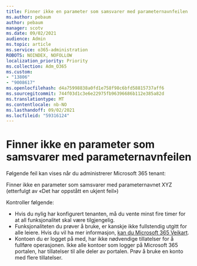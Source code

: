 ```yaml
---
title: Finner ikke en parameter som samsvarer med parameternavnfeilen
ms.author: pebaum
author: pebaum
manager: scotv
ms.date: 09/02/2021
audience: Admin
ms.topic: article
ms.service: o365-administration
ROBOTS: NOINDEX, NOFOLLOW
localization_priority: Priority
ms.collection: Adm_O365
ms.custom:
- "13806"
- "9008617"
ms.openlocfilehash: d4a75998838a0fd1e758f98c6bfd58815737aff6
ms.sourcegitcommit: 744f03d1c3e6e22975fb96396686b112e385a82d
ms.translationtype: MT
ms.contentlocale: nb-NO
ms.lasthandoff: 09/02/2021
ms.locfileid: "59316124"
---
```

# <a name="getting-a-parameter-cannot-be-found-that-matches-parameter-name-error"></a>Finner ikke en parameter som samsvarer med parameternavnfeilen

Følgende feil kan vises når du administrerer Microsoft 365 tenant:

Finner ikke en parameter som samsvarer med parameternavnet XYZ (etterfulgt av «Det har oppstått en ukjent feil»)

Kontroller følgende:

- Hvis du nylig har konfigurert tenanten, må du vente minst fire timer for at all funksjonalitet skal være tilgjengelig.
- Funksjonaliteten du prøver å bruke, er kanskje ikke fullstendig utgitt for alle leiere. Hvis du vil ha mer informasjon, [kan du Microsoft 365 Veikart](https://www.microsoft.com/microsoft-365/roadmap).
- Kontoen du er logget på med, har ikke nødvendige tillatelser for å fullføre operasjonen. Ikke alle kontoer som logger på Microsoft 365 portalen, har tillatelser til alle deler av portalen. Prøv å bruke en konto med flere tillatelser.

